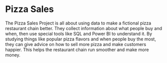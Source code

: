 # Pizza Sales
The Pizza Sales Project is all about using data to make a fictional pizza restaurant chain better. They collect information about what people buy and when, then use special tools like SQL and Power BI to understand it. By studying things like popular pizza flavors and when people buy the most, they can give advice on how to sell more pizza and make customers happier. This helps the restaurant chain run smoother and make more money.
